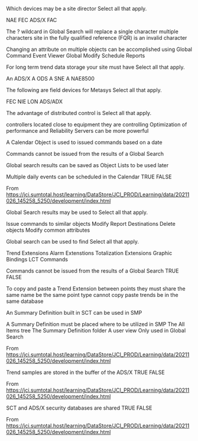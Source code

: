 Which devices may be a site director
Select all that apply.

NAE
FEC
ADS/X
FAC

The ? wildcard in Global Search will replace
a single character
multiple characters
site in the fully qualified reference (FQR)
is an invalid character

Changing an attribute on multiple objects can be accomplished using
Global Command
Event Viewer
Global Modify
Schedule Reports


For long term trend data storage your site must have
Select all that apply.

An ADS/X
A ODS
A SNE
A NAE8500

The following are field devices for Metasys
Select all that apply.

FEC
NIE
LON
ADS/ADX

The advantage of distributed control is
Select all that apply.

controllers located close to equipment they are controlling
Optimization of performance and Reliability
Servers can be more powerful

A Calendar Object is used to issued commands based on a date

Commands cannot be issued from the results of a Global Search

Global search results can be saved as Object Lists to be used later

Multiple daily events can be scheduled in the Calendar
TRUE
FALSE

From <https://jci.sumtotal.host/learning/DataStore/JCI_PROD/Learning/data/20211026_145258_5250/development/index.html> 

Global Search results may be used to
Select all that apply.

Issue commands to similar objects
Modify Report Destinations
Delete objects
Modify common attributes


Global search can be used to find
Select all that apply.

Trend Extensions
Alarm Extenstions
Totalization Extensions
Graphic Bindings
LCT Commands

Commands cannot be issued from the results of a Global Search
TRUE
FALSE

To copy and paste a Trend Extension between points they must
share the same name
be the same point type
cannot copy paste trends
be in the same database


An Summary Definition built in SCT can be used in SMP

A Summary Definition must be placed where to be utilized in SMP
The All Items tree
The Summary Definition folder
A user view
Only used in Global Search

From <https://jci.sumtotal.host/learning/DataStore/JCI_PROD/Learning/data/20211026_145258_5250/development/index.html> 

Trend samples are stored in the buffer of the ADS/X
TRUE
FALSE

From <https://jci.sumtotal.host/learning/DataStore/JCI_PROD/Learning/data/20211026_145258_5250/development/index.html> 

SCT and ADS/X security databases are shared
TRUE
FALSE

From <https://jci.sumtotal.host/learning/DataStore/JCI_PROD/Learning/data/20211026_145258_5250/development/index.html> 





